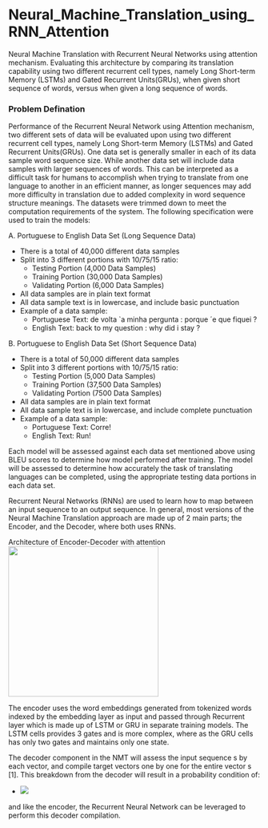 # Neural_Machine_Translation_using_RNN_Attention
Neural Machine Translation with Recurrent Neural Networks using attention mechanism. Evaluating this architecture by comparing its translation capability using two different recurrent cell types, namely Long Short-term Memory (LSTMs) and Gated Recurrent Units(GRUs), when given short sequence of words, versus when given a long sequence of words.


### Problem Defination
Performance of the Recurrent Neural
Network using Attention mechanism, two different sets of
data will be evaluated upon using two different recurrent
cell types, namely Long Short-term Memory
(LSTMs) and Gated Recurrent Units(GRUs). One
data set is generally smaller in each of its data
sample word sequence size. While another data set
will include data samples with larger sequences of
words. This can be interpreted as a difficult task for
humans to accomplish when trying to translate from
one language to another in an efficient manner, as
longer sequences may add more difficulty in translation
due to added complexity in word sequence
structure meanings.
The datasets were trimmed down to meet the
computation requirements of the system. The following
specification were used to train the models:

A. Portuguese to English Data Set (Long Sequence
Data) 
* There is a total of 40,000 different data samples
* Split into 3 different portions with 10/75/15
ratio:
  * Testing Portion (4,000 Data Samples)
  * Training Portion (30,000 Data Samples)
  * Validating Portion (6,000 Data Samples)
* All data samples are in plain text format
* All data sample text is in lowercase, and include basic punctuation
* Example of a data sample:
  * Portuguese Text: de volta `a minha pergunta
: porque ´e que fiquei ?
  * English Text: back to my question : why
did i stay ?

B. Portuguese to English Data Set (Short Sequence
Data)
* There is a total of 50,000 different data samples
* Split into 3 different portions with 10/75/15
ratio:
  * Testing Portion (5,000 Data Samples)
  * Training Portion (37,500 Data Samples)
  * Validating Portion (7500 Data Samples)
* All data samples are in plain text format
* All data sample text is in lowercase, and include
complete punctuation
* Example of a data sample:
  * Portuguese Text: Corre!
  * English Text: Run!

Each model will be assessed against each data set
mentioned above using BLEU scores to determine
how model performed after training. The model will
be assessed to determine how accurately the task of
translating languages can be completed, using the
appropriate testing data portions in each data set.

Recurrent Neural Networks (RNNs) are used to
learn how to map between an input sequence to
an output sequence. In general, most versions of
the Neural Machine Translation approach are made
up of 2 main parts; the Encoder, and the Decoder,
where both uses RNNs.

Architecture of Encoder-Decoder with attention
<img src="https://user-images.githubusercontent.com/54603828/133147683-0dddc837-0e6c-41c5-835b-54da38edce84.png)" width="300" height="300" />

The encoder uses the word embeddings generated from tokenized words
indexed by the embedding layer as input
and passed through Recurrent layer which is made
up of LSTM or GRU in separate training models.
The LSTM cells provides 3 gates and is more
complex, where as the GRU cells has only two gates
and maintains only one state.

The decoder component in the NMT will assess
the input sequence s by each vector, and compile
target vectors one by one for the entire vector s [1].
This breakdown from the decoder will result in a
probability condition of:
- <img src="https://latex.codecogs.com/gif.latex?log P(B | A )=\sigma \text { Probability of a sensor reading value when sleep onset is observed at a time bin } t " />
and like the encoder, the Recurrent Neural Network
can be leveraged to perform this decoder
compilation.





